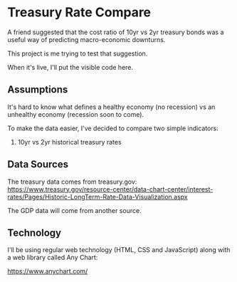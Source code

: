 # Treasury Rate Compare

A friend suggested that the cost ratio of 10yr vs 2yr treasury bonds was a useful way of predicting macro-economic downturns.

This project is me trying to test that suggestion.

When it's live, I'll put the visible code here.

## Assumptions

It's hard to know what defines a healthy economy (no recession) vs an unhealthy economy (recession soon to come).

To make the data easier, I've decided to compare two simple indicators:
1. 10yr vs 2yr historical treasury rates

## Data Sources

The treasury data comes from treasury.gov:
https://www.treasury.gov/resource-center/data-chart-center/interest-rates/Pages/Historic-LongTerm-Rate-Data-Visualization.aspx

The GDP data will come from another source.

## Technology

I'll be using regular web technology (HTML, CSS and JavaScript) along with a web library called Any Chart:

https://www.anychart.com/